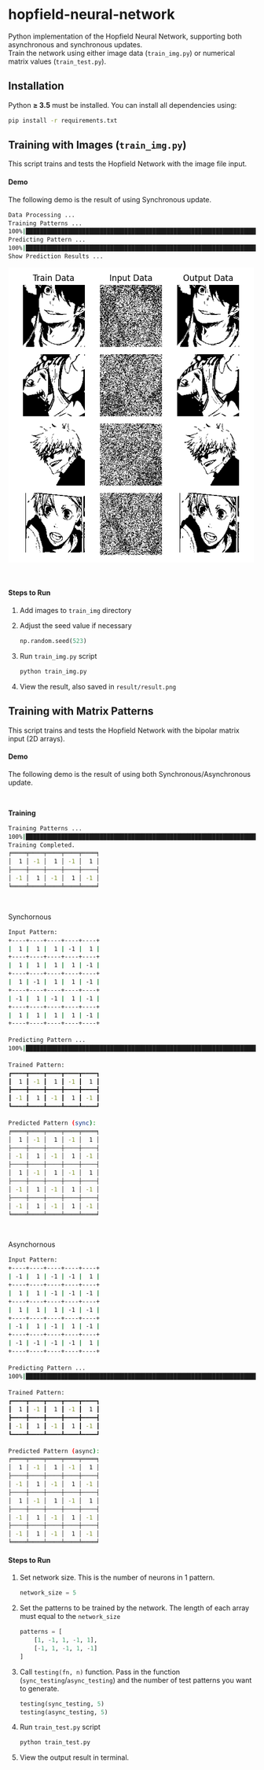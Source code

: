 # hopfield-neural-network
Python implementation of the Hopfield Neural Network, supporting both asynchronous and synchronous updates.  
Train the network using either image data (`train_img.py`) or numerical matrix values (`train_test.py`).


## Installation
Python **≥ 3.5** must be installed. You can install all dependencies using:

```bash
pip install -r requirements.txt
```

## Training with Images (`train_img.py`)
This script trains and tests the Hopfield Network with the image file input.
<br>

#### Demo
The following demo is the result of using Synchronous update.
```bash
Data Processing ...
Training Patterns ... 
100%|█████████████████████████████████████████████████████████████████████████████████████████████████████████| 4/4 [00:10<00:00,  2.57s/it]
Predicting Pattern ... 
100%|█████████████████████████████████████████████████████████████████████████████████████████████████████████| 4/4 [00:09<00:00,  2.41s/it]
Show Prediction Results ...
```
![img](./result/result.png)

<br>

#### Steps to Run

1. Add images to `train_img` directory

2. Adjust the seed value if necessary
    ```python
    np.random.seed(523)
    ```

3. Run `train_img.py` script
    ```bash
    python train_img.py
    ```

4. View the result, also saved in `result/result.png`


## Training with Matrix Patterns
This script trains and tests the Hopfield Network with the bipolar matrix input (2D arrays).
<br>

#### Demo
The following demo is the result of using both Synchronous/Asynchronous update.

<br>

**Training**

```bash
Training Patterns ... 
100%|█████████████████████████████████████████████████████████████████████████████████████████████████████████████████████████████████████████████████████████████████| 2/2 [00:00<00:00, 13315.25it/s]
Training Completed.
╒════╤════╤════╤════╤════╕
│  1 │ -1 │  1 │ -1 │  1 │
├────┼────┼────┼────┼────┤
│ -1 │  1 │ -1 │  1 │ -1 │
╘════╧════╧════╧════╧════╛
```

<br>

Synchornous

```bash
Input Pattern:
+----+----+----+----+----+
|  1 |  1 |  1 | -1 |  1 |
+----+----+----+----+----+
|  1 |  1 |  1 |  1 | -1 |
+----+----+----+----+----+
|  1 | -1 |  1 |  1 | -1 |
+----+----+----+----+----+
| -1 |  1 | -1 |  1 | -1 |
+----+----+----+----+----+
|  1 |  1 |  1 |  1 | -1 |
+----+----+----+----+----+

Predicting Pattern ... 
100%|██████████████████████████████████████████████████████████████████████████████████████████████████████████████████████████████████████████████████████████████████| 5/5 [00:00<00:00, 8741.78it/s]

Trained Pattern:
┏━━━━┳━━━━┳━━━━┳━━━━┳━━━━┓
┃  1 ┃ -1 ┃  1 ┃ -1 ┃  1 ┃
┣━━━━╋━━━━╋━━━━╋━━━━╋━━━━┫
┃ -1 ┃  1 ┃ -1 ┃  1 ┃ -1 ┃
┗━━━━┻━━━━┻━━━━┻━━━━┻━━━━┛

Predicted Pattern (sync): 
╒════╤════╤════╤════╤════╕
│  1 │ -1 │  1 │ -1 │  1 │
├────┼────┼────┼────┼────┤
│ -1 │  1 │ -1 │  1 │ -1 │
├────┼────┼────┼────┼────┤
│  1 │ -1 │  1 │ -1 │  1 │
├────┼────┼────┼────┼────┤
│ -1 │  1 │ -1 │  1 │ -1 │
├────┼────┼────┼────┼────┤
│ -1 │  1 │ -1 │  1 │ -1 │
╘════╧════╧════╧════╧════╛
```

<br>

Asynchornous

```bash
Input Pattern:
+----+----+----+----+----+
| -1 |  1 | -1 | -1 |  1 |
+----+----+----+----+----+
|  1 |  1 | -1 | -1 | -1 |
+----+----+----+----+----+
|  1 |  1 |  1 | -1 | -1 |
+----+----+----+----+----+
| -1 |  1 | -1 |  1 | -1 |
+----+----+----+----+----+
| -1 | -1 | -1 | -1 |  1 |
+----+----+----+----+----+

Predicting Pattern ... 
100%|███████████████████████████████████████████████████████████████████████████████████████████████████████| 5/5 [00:00<00:00, 2411.07it/s]

Trained Pattern:
┏━━━━┳━━━━┳━━━━┳━━━━┳━━━━┓
┃  1 ┃ -1 ┃  1 ┃ -1 ┃  1 ┃
┣━━━━╋━━━━╋━━━━╋━━━━╋━━━━┫
┃ -1 ┃  1 ┃ -1 ┃  1 ┃ -1 ┃
┗━━━━┻━━━━┻━━━━┻━━━━┻━━━━┛

Predicted Pattern (async): 
╒════╤════╤════╤════╤════╕
│  1 │ -1 │  1 │ -1 │  1 │
├────┼────┼────┼────┼────┤
│ -1 │  1 │ -1 │  1 │ -1 │
├────┼────┼────┼────┼────┤
│  1 │ -1 │  1 │ -1 │  1 │
├────┼────┼────┼────┼────┤
│ -1 │  1 │ -1 │  1 │ -1 │
├────┼────┼────┼────┼────┤
│ -1 │  1 │ -1 │  1 │ -1 │
╘════╧════╧════╧════╧════╛
```

#### Steps to Run

1. Set network size. This is the number of neurons in 1 pattern.
    ```python
    network_size = 5
    ```

2. Set the patterns to be trained by the network. The length of each array must equal to the `network_size`
    ```python
    patterns = [
        [1, -1, 1, -1, 1],
        [-1, 1, -1, 1, -1]
    ]
    ```

3. Call `testing(fn, n)` function. Pass in the function (`sync_testing`/`async_testing`) and the number of test patterns you want to generate.
    ```python
    testing(sync_testing, 5)
    testing(async_testing, 5)
    ```

4. Run `train_test.py` script
    ```bash
    python train_test.py
    ```

4. View the output result in terminal.
